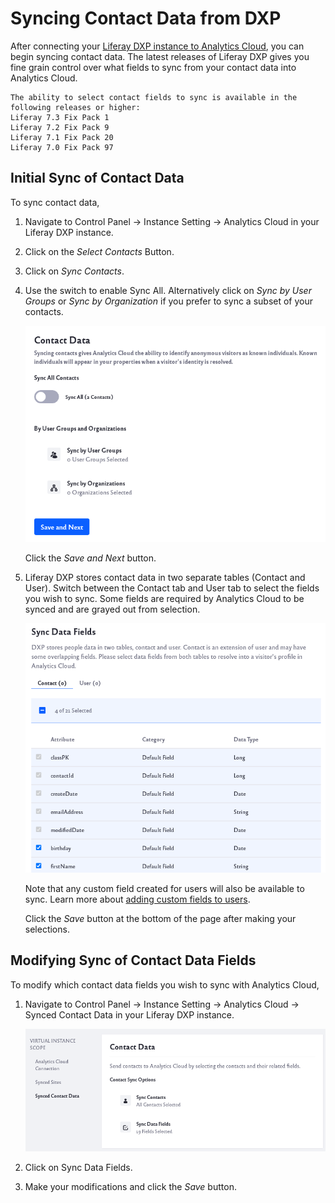 # Syncing Contact Data from DXP

After connecting your [Liferay DXP instance to Analytics Cloud](connecting-liferay-dxp-to-analytics-cloud.md), you can begin syncing contact data. The latest releases of Liferay DXP gives you fine grain control over what fields to sync from your contact data into Analytics Cloud.

```Note
The ability to select contact fields to sync is available in the following releases or higher:
Liferay 7.3 Fix Pack 1
Liferay 7.2 Fix Pack 9
Liferay 7.1 Fix Pack 20
Liferay 7.0 Fix Pack 97
```

## Initial Sync of Contact Data
To sync contact data,

1.  Navigate to Control Panel &rarr; Instance Setting &rarr; Analytics Cloud in your Liferay DXP instance.

1. Click on the *Select Contacts* Button.

1. Click on *Sync Contacts*.

1. Use the switch to enable Sync All. Alternatively click on *Sync by User Groups* or *Sync by Organization* if you prefer to sync a subset of your contacts.

      ![Sync all your contacts or sync groups or organizations.](./syncing-contact-data-from-dxp/images/01.png)

      Click the *Save and Next* button.

1. Liferay DXP stores contact data in two separate tables (Contact and User). Switch between the Contact tab and User tab to select the fields you wish to sync. Some fields are required by Analytics Cloud to be synced and are grayed out from selection.

      ![Select the fields to sync for your contacts.](./syncing-contact-data-from-dxp/images/02.png)

      Note that any custom field created for users will also be available to sync. Learn more about [adding custom fields to users](../../../../../../dxp/7.x/en/users-and-permissions/devops/adding-custom-fields-to-users.md).

      Click the *Save* button at the bottom of the page after making your selections.

## Modifying Sync of Contact Data Fields

To modify which contact data fields you wish to sync with Analytics Cloud,

1. Navigate to Control Panel &rarr; Instance Setting &rarr; Analytics Cloud &rarr; Synced Contact Data in your Liferay DXP instance. 

      ![Navigate to the Synced Contact Data section in the Control Panel.](./syncing-contact-data-from-dxp/images/03.png)

1. Click on Sync Data Fields. 

1. Make your modifications and click the *Save* button.